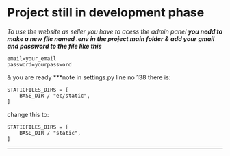 # Project still in development phase

_To use the website as seller you have to acess the admin panel_
***you nedd to make a new file named .env in the project main folder &***
***add your gmail and password to the file like this***
```
email=your_email
password=yourpassword
```
& you are ready
***note in settings.py line no 138 there is:
```
STATICFILES_DIRS = [
    BASE_DIR / "ec/static",
]
```
change this to:
```
STATICFILES_DIRS = [
    BASE_DIR / "static",
]
```
***